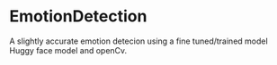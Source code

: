 # EmotionDetection
A slightly accurate emotion detecion using a fine tuned/trained model Huggy face model and openCv.
